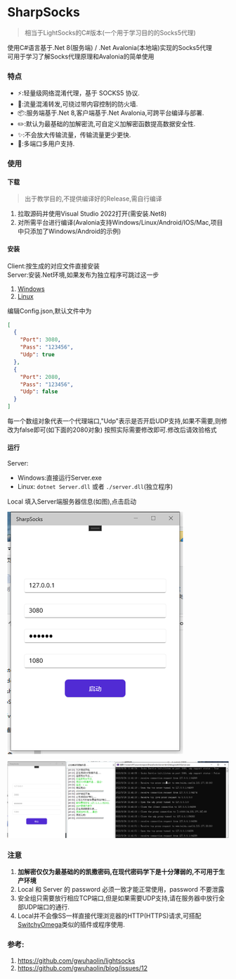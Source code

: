 # SharpSocks
> 相当于LightSocks的C#版本(一个用于学习目的的Socks5代理)
>   
 使用C#语言基于.Net 8(服务端) / .Net Avalonia(本地端)实现的Socks5代理  
 可用于学习了解Socks代理原理和Avalonia的简单使用
### 特点  

- ⚡:轻量级网络混淆代理，基于 SOCKS5 协议.
- 🙈:流量混淆转发,可绕过带内容控制的防火墙.
- 📦️:服务端基于.Net 8,客户端基于.Net Avalonia,可跨平台编译与部署.
- ✏️:默认为最基础的加解密流,可自定义加解密函数提高数据安全性.
- ✨:不会放大传输流量，传输流量更少更快.
- 🚀:多端口多用户支持.

### 使用
#### 下载
> 出于教学目的,不提供编译好的Release,需自行编译

1. 拉取源码并使用Visual Studio 2022打开(需安装.Net8)  
2. 对所需平台进行编译(Avalonia支持Windows/Linux/Android/IOS/Mac,项目中只添加了Windows/Android的示例)
#### 安装
Client:按生成的对应文件直接安装  
Server:安装.Net环境,如果发布为独立程序可跳过这一步
1. [Windows](https://dotnet.microsoft.com/learn/dotnet/hello-world-tutorial/install "Windows")
2. [Linux](https://docs.microsoft.com/zh-cn/dotnet/core/install/linux-package-manager-centos7 "Linux")

编辑Config.json,默认文件中为
```json
[
  {
    "Port": 3080,
    "Pass": "123456",
    "Udp": true
  },
  {
    "Port": 2080,
    "Pass": "123456",
    "Udp": false
  }
]
```
每一个数组对象代表一个代理端口,"Udp"表示是否开启UDP支持,如果不需要,则修改为false即可(如下面的2080对象)
按照实际需要修改即可.修改后请效验格式
#### 运行
Server:
- Windows:直接运行Server.exe
- Linux: `dotnet Server.dll` 或者 `./server.dll`(独立程序)

Local
填入Server端服务器信息(如图),点击启动

![Local](https://raw.githubusercontent.com/SmRiley/Imgs/master/SharpSocks/20220826114934.png)

![Server](https://raw.githubusercontent.com/SmRiley/Imgs/master/SharpSocks/20220826115141.png)
### 注意
1. **加解密仅仅为最基础的的凯撒密码,在现代密码学下是十分薄弱的,不可用于生产环境**
2. Local 和 Server 的 password 必须一致才能正常使用，password 不要泄露
3. 安全组只需要放行相应TCP端口,但是如果需要UDP支持,请在服务器中放行全部UDP端口的通行.
4. Local并不会像SS一样直接代理浏览器的HTTP(HTTPS)请求,可搭配[SwitchyOmega](https://github.com/FelisCatus/SwitchyOmega "SwitchyOmega")类似的插件或程序使用.

### 参考:
1. https://github.com/gwuhaolin/lightsocks
2. https://github.com/gwuhaolin/blog/issues/12

